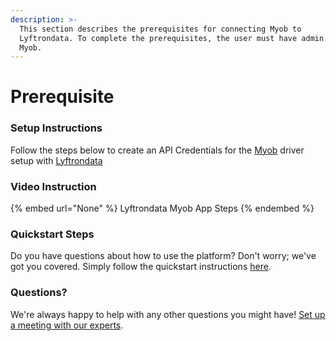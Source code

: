```yaml
---
description: >-
  This section describes the prerequisites for connecting Myob to
  Lyftrondata. To complete the prerequisites, the user must have admin access to
  Myob.
---
```


# Prerequisite

<mark style="color:blue;"></mark>

### Setup Instructions

Follow the steps below to create an API Credentials for the [Myob](None) driver setup with [Lyftrondata](https://www.lyftrondata.com)

### Video Instruction

{% embed url="None" %}
Lyftrondata Myob App Steps
{% endembed %}

### Quickstart Steps

Do you have questions about how to use the platform? Don't worry; we've got you covered. Simply follow the quickstart instructions [here](README.md).

### Questions? <a href="#questions" id="questions"></a>

We're always happy to help with any other questions you might have! [Set up a meeting with our experts](https://www.lyftrondata.com/book-a-meeting/).

